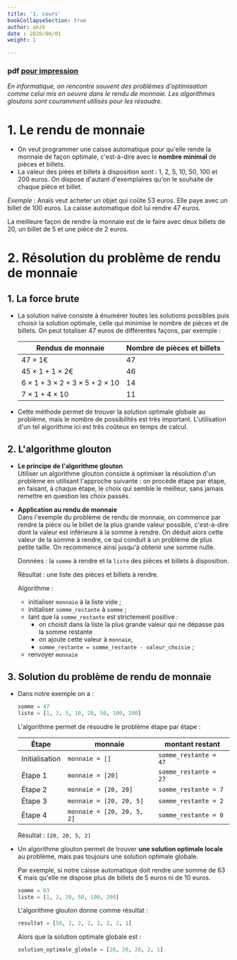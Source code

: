 ```yaml
---
title: '1. cours'
bookCollapseSection: true
author: qkzk
date : 2020/08/01
weight: 1

---
```


### pdf [pour impression](/uploads/docsnsi/algo/glouton/1_cours.pdf)

_En informatique, on rencontre souvent des problèmes d'optimisation comme
celui mis en oeuvre dans le rendu de monnaie. Les algorithmes gloutons sont
couramment utilisés pour les résoudre._

# 1. Le rendu de monnaie

* On veut programmer une caisse automatique pour qu'elle rende la monnaie
    de façon optimale, c'est-à-dire avec le **nombre minimal** de pièces et
    billets.
* La valeur des pièes et billets à disposition sont : 1, 2, 5, 10, 50, 100 et
    200 euros. On dispose d'autant d'exemplaires qu'on le souhaite de chaque
    pièce et billet.

_Exemple :_ Anaïs veut acheter un objet qui coûte 53 euros. Elle paye avec un
billet de 100 euros. La caisse automatique doit lui rendre 47 euros.

La meilleure façon de rendre la monnaie est de le faire avec deux billets de 20,
un billet de 5 et une pièce de 2 euros.

# 2. Résolution du problème de rendu de monnaie

## 1. La force brute

* La solution naïve consiste à énumérer toutes les solutions possibles puis
    choisir la solution optimale, celle qui minimise le nombre de pièces et
    de billets. On peut totaliser 47 euros de différentes façons, par exemple :

    | Rendus de monnaie                                 | Nombre de pièces et billets |
    |---------------------------------------------------|-----------------------------|
    | $47 \times 1$€                                    | 47                          |
    | $45 \times 1 + 1 \times 2$€                       | 46                          |
    | $6\times 1 + 3\times 2 + 3 \times 5 + 2\times 10$ | 14                          |
    | $7 \times 1 + 4 \times 10$                        | 11                          |


* Cette méthode permet de trouver la solution optimale globale au problème,
    mais le nombre de possibilités est très important. L'utilisation d'un tel
    algorithme ici est très coûteux en temps de calcul.

## 2. L'algorithme glouton

* **Le principe de l'algorithme glouton**\
    Utiliser un algorithme glouton consiste à optimiser la résolution d'un
    problème en utilisant l'approche suivante : on procède étape par étape,
    en faisant, à chaque étape, le choix qui semble le meilleur, sans jamais
    remettre en question les choix passés.

* **Application au rendu de monnaie**\
    Dans l'exemple du problème de rendu de monnaie, on commence par rendre la
    pièce ou le billet de la plus grande valeur possible, c'est-à-dire dont
    la valeur est inférieure à la somme à rendre. On déduit alors cette valeur
    de la somme à rendre, ce qui conduit à un problème de plus petite taille.
    On recommence ainsi jusqu'à obtenir une somme nulle.

    Données : la `somme` à rendre et la `liste` des pièces et billets à
    disposition.

    Résultat : une liste des pièces et billets à rendre.

    Algorithme :

    * initialiser `monnaie` à la liste vide ;
    * initialiser `somme_restante` à `somme` ;
    * tant que la `somme_restante` est strictement positive :
        * on choisit dans la liste la plus grande valeur qui ne dépasse pas
            la somme restante
        * on ajoute cette valeur à `monnaie`,
        * `somme_restante = somme_restante - valeur_choisie` ;
    * renvoyer `monnaie`

## 3. Solution du problème de rendu de monnaie

* Dans notre exemple on a :

    ```python
    somme = 47
    liste = [1, 2, 5, 10, 20, 50, 100, 200]
    ```

    L'algorithme permet de résoudre le problème étape par étape :

    | Étape          | monnaie                    | montant restant       |
    |----------------|----------------------------|-----------------------|
    | Initialisation | `monnaie = []`             | `somme_restante = 47` |
    | Étape 1        | `monnaie = [20]`           | `somme_restante = 27` |
    | Étape 2        | `monnaie = [20, 20]`       | `somme_restante = 7`  |
    | Étape 3        | `monnaie = [20, 20, 5]`    | `somme_restante = 2`  |
    | Étape 4        | `monnaie = [20, 20, 5, 2]` | `somme_restante = 0`  |

    Résultat : `[20, 20, 5, 2]`

* Un algorithme glouton permet de trouver **une solution optimale locale** au
    problème, mais pas toujours une solution optimale globale.

    Par exemple, si notre caisse automatique doit rendre une somme de 63 €
    mais qu'elle ne dispose plus de billets de 5 euros ni de 10 euros.

    ```python
    somme = 63
    liste = [1, 2, 20, 50, 100, 200]
    ```

    L'algorithme glouton donne comme résultat :

    ```python
    resultat = [50, 2, 2, 2, 2, 2, 2, 1]
    ```

    Alors que la solution optimale globale est :

    ```python
    solution_optimale_globale = [20, 20, 20, 2, 1]
    ```


